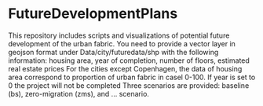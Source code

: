 # FutureDevelopmentPlans

This repository includes scripts and visualizations of potential future development of the urban fabric.
You need to provide a vector layer in geojson format under Data/city/futuredata/shp with the following information: housing area, year of completion, number of floors, estimated real estate prices 
For the cities except Copenhagen, the data of housing area correspond to proportion of urban fabric in casel 0-100. If year is set to 0 the project will not be completed
Three scenarios are provided: baseline (bs), zero-migration (zms), and ... scenario. 
